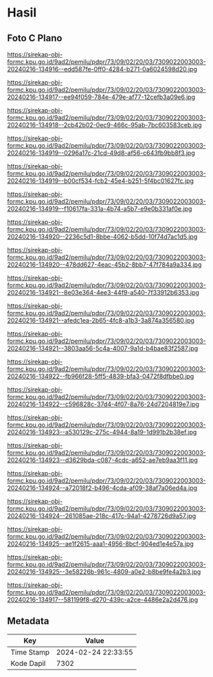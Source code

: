 # Hasil

## Foto C Plano

https://sirekap-obj-formc.kpu.go.id/9ad2/pemilu/pdpr/73/09/02/20/03/7309022003003-20240216-134916--edd587fe-0ff0-4284-b271-0a6024598d20.jpg

https://sirekap-obj-formc.kpu.go.id/9ad2/pemilu/pdpr/73/09/02/20/03/7309022003003-20240216-134917--ee94f059-784e-479e-af77-12cefb3a09e6.jpg

https://sirekap-obj-formc.kpu.go.id/9ad2/pemilu/pdpr/73/09/02/20/03/7309022003003-20240216-134918--2cb42b02-0ec9-466c-95ab-7bc603583ceb.jpg

https://sirekap-obj-formc.kpu.go.id/9ad2/pemilu/pdpr/73/09/02/20/03/7309022003003-20240216-134919--0296a17c-21cd-49d8-af56-c643fb9bb8f3.jpg

https://sirekap-obj-formc.kpu.go.id/9ad2/pemilu/pdpr/73/09/02/20/03/7309022003003-20240216-134919--b00cf534-fcb2-45e4-b251-5f4bc01627fc.jpg

https://sirekap-obj-formc.kpu.go.id/9ad2/pemilu/pdpr/73/09/02/20/03/7309022003003-20240216-134919--f10617fa-331a-4b74-a5b7-e9e0b331af0e.jpg

https://sirekap-obj-formc.kpu.go.id/9ad2/pemilu/pdpr/73/09/02/20/03/7309022003003-20240216-134920--2236c5d1-8bbe-4062-b5dd-10f74d7ac1d5.jpg

https://sirekap-obj-formc.kpu.go.id/9ad2/pemilu/pdpr/73/09/02/20/03/7309022003003-20240216-134920--478dd627-4eac-45b2-8bb7-47f784a9a334.jpg

https://sirekap-obj-formc.kpu.go.id/9ad2/pemilu/pdpr/73/09/02/20/03/7309022003003-20240216-134921--8e03e364-4ee3-44f9-a540-7f33912b6353.jpg

https://sirekap-obj-formc.kpu.go.id/9ad2/pemilu/pdpr/73/09/02/20/03/7309022003003-20240216-134921--afedc1ea-2b65-4fc8-a1b3-3a874a356580.jpg

https://sirekap-obj-formc.kpu.go.id/9ad2/pemilu/pdpr/73/09/02/20/03/7309022003003-20240216-134921--3803aa56-5c4a-4007-9a1d-b4bae83f2587.jpg

https://sirekap-obj-formc.kpu.go.id/9ad2/pemilu/pdpr/73/09/02/20/03/7309022003003-20240216-134922--fb966f28-5ff5-4839-bfa3-0472f8dfbbe0.jpg

https://sirekap-obj-formc.kpu.go.id/9ad2/pemilu/pdpr/73/09/02/20/03/7309022003003-20240216-134922--c596828c-37d4-4f07-8a76-24d7204819e7.jpg

https://sirekap-obj-formc.kpu.go.id/9ad2/pemilu/pdpr/73/09/02/20/03/7309022003003-20240216-134923--a530129c-275c-4944-8a19-1d991b2b38ef.jpg

https://sirekap-obj-formc.kpu.go.id/9ad2/pemilu/pdpr/73/09/02/20/03/7309022003003-20240216-134923--d3629bda-c087-4cdc-a652-ae7eb9aa3f11.jpg

https://sirekap-obj-formc.kpu.go.id/9ad2/pemilu/pdpr/73/09/02/20/03/7309022003003-20240216-134924--a72018f2-b496-4cda-af09-38af7a06ed4a.jpg

https://sirekap-obj-formc.kpu.go.id/9ad2/pemilu/pdpr/73/09/02/20/03/7309022003003-20240216-134924--261085ae-218c-417c-94a1-4278726d9a57.jpg

https://sirekap-obj-formc.kpu.go.id/9ad2/pemilu/pdpr/73/09/02/20/03/7309022003003-20240216-134925--ae1f2615-aaa1-4956-8bcf-904ed1e4e57a.jpg

https://sirekap-obj-formc.kpu.go.id/9ad2/pemilu/pdpr/73/09/02/20/03/7309022003003-20240216-134925--3e58226b-961c-4809-a0e2-b8be9fe4a2b3.jpg

https://sirekap-obj-formc.kpu.go.id/9ad2/pemilu/pdpr/73/09/02/20/03/7309022003003-20240216-134917--581199f8-d270-439c-a2ce-4486e2a2d476.jpg


## Metadata

| Key        | Value               |
| ---------- | ------------------- |
| Time Stamp | 2024-02-24 22:33:55 |
| Kode Dapil | 7302                |



